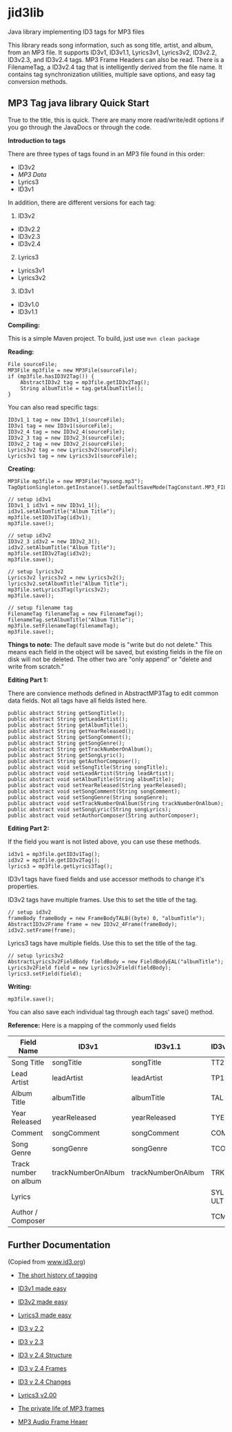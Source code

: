 # jid3lib
Java library implementing ID3 tags for MP3 files

This library reads song information, such as song title, artist, and album, from an MP3 file. It supports ID3v1, ID3v1.1, Lyrics3v1, Lyrics3v2, ID3v2.2, ID3v2.3, and ID3v2.4 tags. MP3 Frame Headers can also be read. There is a FilenameTag, a ID3v2.4 tag that is intelligently derived from the file name. It contains tag synchronization utilities, multiple save options, and easy tag conversion methods.


## MP3 Tag java library Quick Start


True to the title, this is quick. There are many more read/write/edit options if you go through the JavaDocs or through the code.

**Introduction to tags**

There are three types of tags found in an MP3 file found in this order:
- ID3v2
- *MP3 Data*
- Lyrics3
- ID3v1

In addition, there are different versions for each tag:
1. ID3v2
  * ID3v2.2
  * ID3v2.3
  * ID3v2.4
2. Lyrics3
  * Lyrics3v1
  * Lyrics3v2
3. ID3v1
  * ID3v1.0
  * ID3v1.1

**Compiling:**

This is a simple Maven project. To build, just use
`mvn clean package`

**Reading:**
```
File sourceFile;
MP3File mp3file = new MP3File(sourceFile);
if (mp3file.hasID3V2Tag()) {
    AbstractID3v2 tag = mp3file.getID3v2Tag();
    String albumTitle = tag.getAlbumTitle();
}
```
You can also read specific tags:
```
ID3v1_1 tag = new ID3v1_1(sourceFile);
ID3v1 tag = new ID3v1(sourceFile);
ID3v2_4 tag = new ID3v2_4(sourceFile);
ID3v2_3 tag = new ID3v2_3(sourceFile);
ID3v2_2 tag = new ID3v2_2(sourceFile);
Lyrics3v2 tag = new Lyrics3v2(sourceFile);
Lyrics3v1 tag = new Lyrics3v1(sourceFile);
```

**Creating:**

```
MP3File mp3file = new MP3File("mysong.mp3");
TagOptionSingleton.getInstance().setDefaultSaveMode(TagConstant.MP3_FILE_SAVE_OVERWRITE);

// setup id3v1
ID3v1_1 id3v1 = new ID3v1_1();
id3v1.setAlbumTitle("Album Title");
mp3file.setID3v1Tag(id3v1);
mp3file.save();

// setup id3v2
ID3v2_3 id3v2 = new ID3v2_3();
id3v2.setAlbumTitle("Album Title");
mp3file.setID3v2Tag(id3v2);
mp3file.save();

// setup lyrics3v2
Lyrics3v2 lyrics3v2 = new Lyrics3v2();
lyrics3v2.setAlbumTitle("Album Title");
mp3file.setLyrics3Tag(lyrics3v2);
mp3file.save();

// setup filename tag
FilenameTag filenameTag = new FilenameTag();
filenameTag.setAlbumTitle("Album Title");
mp3file.setFilenameTag(filenameTag);
mp3file.save();
```

**Things to note:**
The default save mode is "write but do not delete." This means each field in the object will be saved, but existing fields in the file on disk will not be deleted. The other two are "only append" or "delete and write from scratch."

**Editing Part 1:**

There are convience methods defined in AbstractMP3Tag to edit common data fields. Not all tags have all fields listed here.
```
public abstract String getSongTitle();
public abstract String getLeadArtist();
public abstract String getAlbumTitle();
public abstract String getYearReleased();
public abstract String getSongComment();
public abstract String getSongGenre();
public abstract String getTrackNumberOnAlbum();
public abstract String getSongLyric();
public abstract String getAuthorComposer();
public abstract void setSongTitle(String songTitle);
public abstract void setLeadArtist(String leadArtist);
public abstract void setAlbumTitle(String albumTitle);
public abstract void setYearReleased(String yearReleased);
public abstract void setSongComment(String songComment);
public abstract void setSongGenre(String songGenre);
public abstract void setTrackNumberOnAlbum(String trackNumberOnAlbum);
public abstract void setSongLyric(String songLyrics);
public abstract void setAuthorComposer(String authorComposer);
```

**Editing Part 2:**

If the field you want is not listed above, you can use these methods.
```
id3v1 = mp3file.getID3v1Tag();
id3v2 = mp3file.getID3v2Tag();
lyrics3 = mp3file.getLyrics3Tag();
```

ID3v1 tags have fixed fields and use accessor methods to change it's properties.

ID3v2 tags have multiple frames. Use this to set the title of the tag.
```
// setup id3v2
frameBody frameBody = new FrameBodyTALB((byte) 0, "albumTitle");
AbstractID3v2Frame frame = new ID3v2_4Frame(frameBody);
id3v2.setFrame(frame);
```    
Lyrics3 tags have multiple fields. Use this to set the title of the tag.
```
// setup lyrics3v2
AbstractLyrics3v2FieldBody fieldBody = new FieldBodyEAL("albumTitle");
Lyrics3v2Field field = new Lyrics3v2Field(fieldBody);
lyrics3.setField(field);
```
    
**Writing:**
```    
mp3file.save();
```
You can also save each individual tag through each tags' save() method.

**Reference:**
Here is a mapping of the commonly used fields

|Field Name |ID3v1 |ID3v1.1 |ID3v2.2 |ID3v2.3 |ID3v2.4 |Lyrics3v1 |Lyrics3v2|
|-----------|------|--------|--------|--------|--------|----------|---------|
|Song Title|songTitle|songTitle|TT2|TIT2|TIT2||ETT|
|Lead Artist|leadArtist|leadArtist|TP1|TPE1|TPE1||EAR|
|Album Title|albumTitle|albumTitle|TAL|TALB|TALB||EAL|
|Year Released|yearReleased|yearReleased|TYE|TYER|TDRC|||
|Comment|songComment|songComment|COM|COMM|COMM||INF||
|Song Genre|songGenre|songGenre|TCO|TCON|TCON|||
|Track number on album|trackNumberOnAlbum|trackNumberOnAlbum|TRK|TRCK|TRCK|||
|Lyrics|||SYL or ULT|SYLT or USLT|SYLT or USLT|lyric|LYR|
|Author / Composer|||TCM|TCOM|TCOM||AUT|

## Further Documentation
(Copied from www.id3.org)

- [The short history of tagging](http://javamusictag.sourceforge.net/doc/history.html)
- [ID3v1 made easy](http://javamusictag.sourceforge.net/doc/ID3%20made%20easy.htm)
- [ID3v2 made easy](http://javamusictag.sourceforge.net/doc/easy.html)
- [Lyrics3 made easy](http://javamusictag.sourceforge.net/doc/Lyrics3%20made%20easy.htm)


- [ID3 v 2.2](http://javamusictag.sourceforge.net/doc/ID3%20v2.2.0%20Commented.htm)
- [ID3 v 2.3](http://javamusictag.sourceforge.net/doc/ID3%20v2.3.0.htm)
- [ID3 v 2.4 Structure](http://javamusictag.sourceforge.net/doc/ID3%20v2.4.0%20Structure.htm)
- [ID3 v 2.4 Frames](http://javamusictag.sourceforge.net/doc/ID3%20v2.4.0%20Frames.htm)
- [ID3 v 2.4 Changes](http://javamusictag.sourceforge.net/doc/ID3%20v2.4.0%20Changes.htm)
- [Lyrics3 v2.00](http://javamusictag.sourceforge.net/doc/Lyrics3%20v2.00.htm)


- [The private life of MP3 frames](http://javamusictag.sourceforge.net/doc/The%20private%20life%20of%20MP3%20frames.htm)
- [MP3 Audio Frame Heaer](http://javamusictag.sourceforge.net/doc/MPEG%20Audio%20Frame%20Header.htm)




